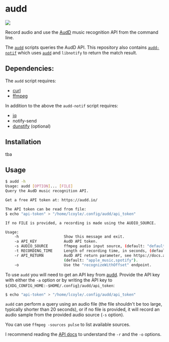 # audd
<a href="./LICENSE.md"><img src="https://img.shields.io/badge/license-MIT-blue.svg"></a>

Record audio and use the [AudD](https://audd.io) music recognition API from the command line.

The [`audd`](./audd) scripts queries the AudD API. This repository also contains [`audd-notif`](./audd-notif) which uses [`audd`](./audd) and `libnotify` to return the match result.

## Dependencies:
The `audd` script requires:
* [curl](https://github.com/curl/curl)
* [ffmpeg](https://git.ffmpeg.org/ffmpeg.git)

In addition to the above the `audd-notif` script requires:
* [jq](https://github.com/stedolan/jq)
* notify-send
* [dunstify](https://github.com/dunst-project/dunst) (optional)

## Installation

tba

## Usage
```sh
$ audd -h
Usage: audd [OPTION]... [FILE]
Query the AudD music recognition API.

Get a free API token at: https://audd.io/

The API token can be read from file:
$ echo "api-token" > "/home/lcoyle/.config/audd/api_token"

If no FILE is provided, a recording is made using the AUDIO_SOURCE.

Usage:
    -h                    Show this message and exit.
    -a API_KEY            AudD API token.
    -s AUDIO_SOURCE       ffmpeg audio input source, (default: "default").
    -t RECORDING_TIME     Length of recording time, in seconds, (default: 3).
    -r API_RETURN         AudD API return parameter, see https://docs.audd.io/,
                          (default: "apple_music,spotify").
    -o                    Use the "recognizeWithOffset" endpoint.
```

To use `audd` you will need to get an API key from [audd]([https://audd.io).
Provide the API key with either the `-a` option or by writing the API key to `${XDG_CONFIG_HOME:-$HOME/.config}/audd/api_token`:

```sh
$ echo "api-token" > "/home/lcoyle/.config/audd/api_token"
```

`audd` can perform a query using an audio file (the file shouldn't be too large, typically shorter than 20 seconds), or if no file is provided, it will record an audio sample from the provided audio source (`-s` option).

You can use `ffmpeg -sources pulse` to list available sources.

I recommend reading the [API docs](https://docs.audd.io/) to understand the `-r` and the `-o` options.
